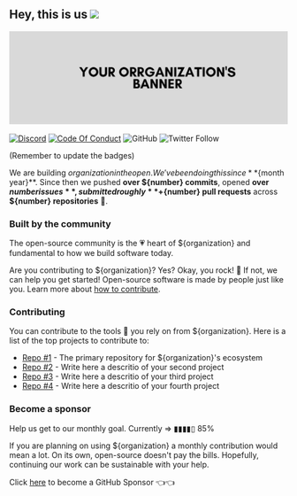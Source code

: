 ## Hey, this is us <img src="https://media.giphy.com/media/hvRJCLFzcasrR4ia7z/giphy.gif" height="32px">

<a href="https://discord.gg/mpWSRUhG7e"><img alt="Fonoster Slack Celebration" src="https://raw.githubusercontent.com/psanders/awesome-templates/main/yourorg.png"></img></a>

[![Discord](https://img.shields.io/discord/1016419835455996076?color=5865F2&label=Discord&logo=discord&logoColor=white)](https://discord.gg/mpWSRUhG7e) <a href="https://github.com/fonoster/fonoster/blob/main/CODE_OF_CONDUCT.md"><img src="https://img.shields.io/badge/Code%20of%20Conduct-v1.0-ff69b4.svg?color=%2347b96d" alt="Code Of Conduct"></a> ![GitHub](https://img.shields.io/github/license/fonoster/fonoster?color=%2347b96d) ![Twitter Follow](https://img.shields.io/twitter/follow/fonoster?style=social)

(Remember to update the badges)

We are building ${organization} in the open. We've been doing this since **${month year}**. Since then we pushed **over ${number} commits**, opened **over ${number} issues**, submitted roughly **+${number} pull requests** across **${number} repositories** 🤯.

### Built by the community

The open-source community is the 💗 heart of ${organization} and fundamental to how we build software today.

Are you contributing to ${organization}? Yes? Okay, you rock! 🎸 If not, we can help you get started! Open-source software is made by people just like you. Learn more about [how to contribute](https://opensource.guide/).

### Contributing

You can contribute to the tools 🔧 you rely on from ${organization}. Here is a list of the top projects to contribute to:

- [Repo #1](https://github.com/yourorg/repo1) - The primary repository for ${organization}'s ecosystem
- [Repo #2](https://github.com/yourorg/repo2) - Write here a descritio of your second project
- [Repo #3](https://github.com/yourorg/repo3) - Write here a descritio of your third project
- [Repo #4](https://github.com/yourorg/repo4) - Write here a descritio of your fourth project

### Become a sponsor

Help us get to our monthly goal. Currently => ▮▮▮▮▯ 85%

If you are planning on using ${organization} a monthly contribution would mean a lot. On its own, open-source doesn't pay the bills. Hopefully, continuing our work can be sustainable with your help.

Click [here](https://github.com/sponsors/yourorg) to become a GitHub Sponsor  👈👈
